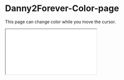 # Danny2Forever-Color-page
This page can change color while you move the cursor.
<iframe src="file:///C:/Users/tea48/Downloads/ezgif-4-c606097713.mp4"></iframe>
